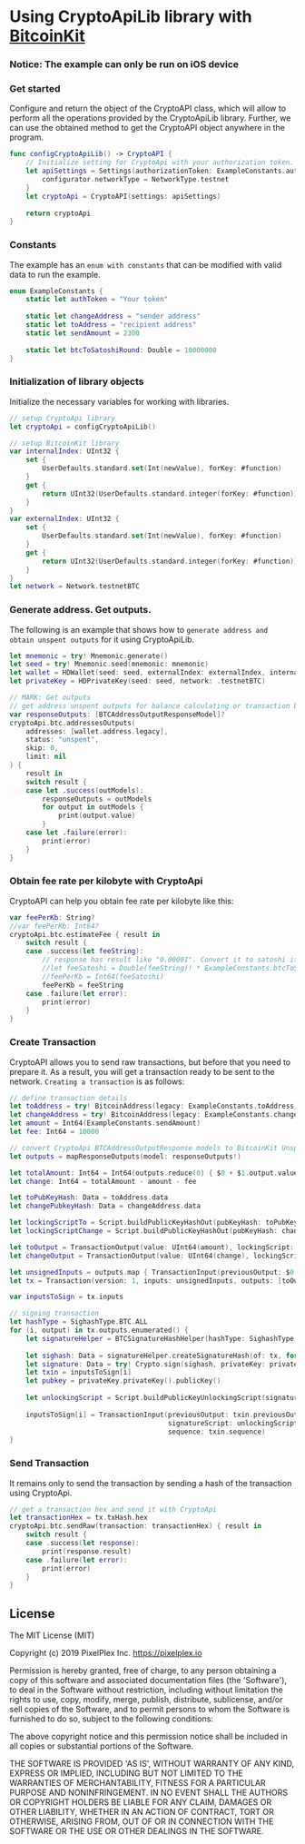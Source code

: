 # Using CryptoApiLib library with [BitcoinKit](https://github.com/yenom/BitcoinKit)

### Notice: The example can only be run on iOS device

### Get started

Сonfigure and return the object of the CryptoAPI class, which will allow to perform all the operations provided by the CryptoApiLib library.
Further, we can use the obtained method to get the CryptoAPI object anywhere in the program.
```swift
func configCryptoApiLib() -> CryptoAPI {
    // Initialize setting for CryptoApi with your authorization token.
    let apiSettings = Settings(authorizationToken: ExampleConstants.authToken) { configurator in
        configurator.networkType = NetworkType.testnet
    }
    let cryptoApi = CryptoAPI(settings: apiSettings)
    
    return cryptoApi
}
```
### Constants
The example has an `enum with constants` that can be modified with valid data to run the example.

```swift
enum ExampleConstants {
    static let authToken = "Your token"
    
    static let changeAddress = "sender address"
    static let toAddress = "recipient address"
    static let sendAmount = 2300
    
    static let btcToSatoshiRound: Double = 10000000
}
```
### Initialization of library objects
Initialize the necessary variables for working with libraries.
```swift
// setup CryptoApi library
let cryptoApi = configCryptoApiLib()

// setup BitcoinKit library
var internalIndex: UInt32 {
    set {
        UserDefaults.standard.set(Int(newValue), forKey: #function)
    }
    get {
        return UInt32(UserDefaults.standard.integer(forKey: #function))
    }
}
var externalIndex: UInt32 {
    set {
        UserDefaults.standard.set(Int(newValue), forKey: #function)
    }
    get {
        return UInt32(UserDefaults.standard.integer(forKey: #function))
    }
}
let network = Network.testnetBTC
```
### Generate address. Get outputs.
The following is an example that shows how to `generate address and obtain unspent outputs` for it using CryptoApiLib.
```swift
let mnemonic = try! Mnemonic.generate()
let seed = try! Mnemonic.seed(mnemonic: mnemonic)
let wallet = HDWallet(seed: seed, externalIndex: externalIndex, internalIndex: internalIndex, network: network)
let privateKey = HDPrivateKey(seed: seed, network: .testnetBTC)

// MARK: Get outputs
// get address unspent outputs for balance calculating or transaction building
var responseOutputs: [BTCAddressOutputResponseModel]?
cryptoApi.btc.addressesOutputs(
    addresses: [wallet.address.legacy],
    status: "unspent",
    skip: 0,
    limit: nil
) {
    result in
    switch result {
    case let .success(outModels):
        responseOutputs = outModels
        for output in outModels {
            print(output.value)
        }
    case let .failure(error):
        print(error)
    }
}
```
### Obtain fee rate per kilobyte with CryptoApi
CryptoAPI can help you obtain fee rate per kilobyte like this:
```swift
var feePerKb: String?
//var feePerKb: Int64?
cryptoApi.btc.estimateFee { result in
    switch result {
    case .success(let feeString):
        // response has result like "0.00001". Convert it to satoshi if necessary.
        //let feeSatoshi = Double(feeString)! * ExampleConstants.btcToSatoshiRound
        //feePerKb = Int64(feeSatoshi)
        feePerKb = feeString
    case .failure(let error):
        print(error)
    }
}
```
### Create Transaction
CryptoAPI allows you to send raw transactions, but before that you need to prepare it. As a result, you will get a transaction ready to be sent to the network.
`Creating a transaction` is as follows:
```swift
// define transaction details
let toAddress = try! BitcoinAddress(legacy: ExampleConstants.toAddress)
let changeAddress = try! BitcoinAddress(legacy: ExampleConstants.changeAddress)
let amount = Int64(ExampleConstants.sendAmount)
let fee: Int64 = 10000

// convert CryptoApi BTCAddressOutputResponse models to BitcoinKit UnspentTransaction objects
let outputs = mapResponseOutputs(model: responseOutputs!)

let totalAmount: Int64 = Int64(outputs.reduce(0) { $0 + $1.output.value })
let change: Int64 = totalAmount - amount - fee

let toPubKeyHash: Data = toAddress.data
let changePubkeyHash: Data = changeAddress.data

let lockingScriptTo = Script.buildPublicKeyHashOut(pubKeyHash: toPubKeyHash)
let lockingScriptChange = Script.buildPublicKeyHashOut(pubKeyHash: changePubkeyHash)

let toOutput = TransactionOutput(value: UInt64(amount), lockingScript: lockingScriptTo)
let changeOutput = TransactionOutput(value: UInt64(change), lockingScript: lockingScriptChange)

let unsignedInputs = outputs.map { TransactionInput(previousOutput: $0.outpoint, signatureScript: Data(), sequence: UInt32.max) }
let tx = Transaction(version: 1, inputs: unsignedInputs, outputs: [toOutput, changeOutput], lockTime: 0)

var inputsToSign = tx.inputs

// signing transaction
let hashType = SighashType.BTC.ALL
for (i, output) in tx.outputs.enumerated() {
    let signatureHelper = BTCSignatureHashHelper(hashType: SighashType.BTC.ALL)
    
    let sighash: Data = signatureHelper.createSignatureHash(of: tx, for: output, inputIndex: i)
    let signature: Data = try! Crypto.sign(sighash, privateKey: privateKey.privateKey())
    let txin = inputsToSign[i]
    let pubkey = privateKey.privateKey().publicKey()
    
    let unlockingScript = Script.buildPublicKeyUnlockingScript(signature: signature, pubkey: pubkey, hashType: hashType)
    
    inputsToSign[i] = TransactionInput(previousOutput: txin.previousOutput,
                                       signatureScript: unlockingScript,
                                       sequence: txin.sequence)
}
```
### Send Transaction
It remains only to send the transaction by sending a hash of the transaction using CryptoApi.
```swift
// get a transaction hex and send it with CryptoApi
let transactionHex = tx.txHash.hex
cryptoApi.btc.sendRaw(transaction: transactionHex) { result in
    switch result {
    case .success(let response):
        print(response.result)
    case .failure(let error):
        print(error)
    }
}
```

## License

The MIT License (MIT)

Copyright (c) 2019 PixelPlex Inc. <https://pixelplex.io>

Permission is hereby granted, free of charge, to any person obtaining
a copy of this software and associated documentation files (the
'Software'), to deal in the Software without restriction, including
without limitation the rights to use, copy, modify, merge, publish,
distribute, sublicense, and/or sell copies of the Software, and to
permit persons to whom the Software is furnished to do so, subject to
the following conditions:

The above copyright notice and this permission notice shall be
included in all copies or substantial portions of the Software.

THE SOFTWARE IS PROVIDED 'AS IS', WITHOUT WARRANTY OF ANY KIND,
EXPRESS OR IMPLIED, INCLUDING BUT NOT LIMITED TO THE WARRANTIES OF
MERCHANTABILITY, FITNESS FOR A PARTICULAR PURPOSE AND NONINFRINGEMENT.
IN NO EVENT SHALL THE AUTHORS OR COPYRIGHT HOLDERS BE LIABLE FOR ANY
CLAIM, DAMAGES OR OTHER LIABILITY, WHETHER IN AN ACTION OF CONTRACT,
TORT OR OTHERWISE, ARISING FROM, OUT OF OR IN CONNECTION WITH THE
SOFTWARE OR THE USE OR OTHER DEALINGS IN THE SOFTWARE.
